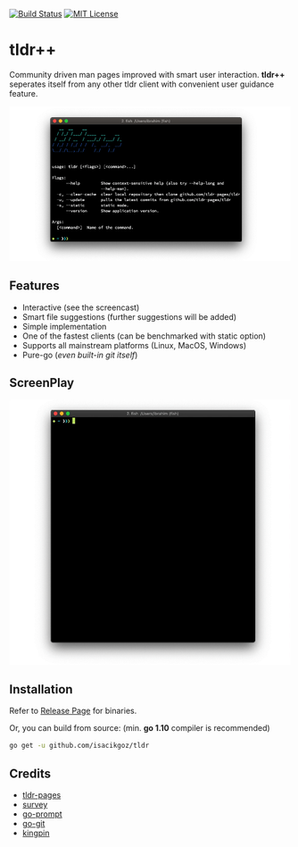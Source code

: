 [![Build Status](https://travis-ci.com/isacikgoz/tldr.svg?branch=master)](https://travis-ci.com/isacikgoz/tldr) [![MIT License](https://img.shields.io/badge/license-MIT-brightgreen.svg)](/LICENSE) 

# tldr++
Community driven man pages improved with smart user interaction. **tldr++** seperates itself from any other tldr client with convenient user guidance feature.

![screenshot](img/screenshot.png)

## Features
- Interactive (see the screencast)
- Smart file suggestions (further suggestions will be added)
- Simple implementation
- One of the fastest clients (can be benchmarked with static option)
- Supports all mainstream platforms (Linux, MacOS, Windows)
- Pure-go (*even built-in git itself*)

## ScreenPlay

![screenplay](img/screenplay.gif)

## Installation

Refer to [Release Page](https://github.com/isacikgoz/tldr/releases) for binaries.

Or, you can build from source: (min. **go 1.10** compiler is recommended)

```bash
go get -u github.com/isacikgoz/tldr
```

## Credits
- [tldr-pages](https://github.com/tldr-pages/tldr)
- [survey](https://github.com/AlecAivazis/survey)
- [go-prompt](https://github.com/c-bata/go-prompt)
- [go-git](https://github.com/src-d/go-git)
- [kingpin](https://github.com/alecthomas/kingpin)
